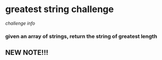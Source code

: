 # greatest string challenge

*challenge info*

### given an array of strings, return the string of greatest length

## NEW NOTE!!!